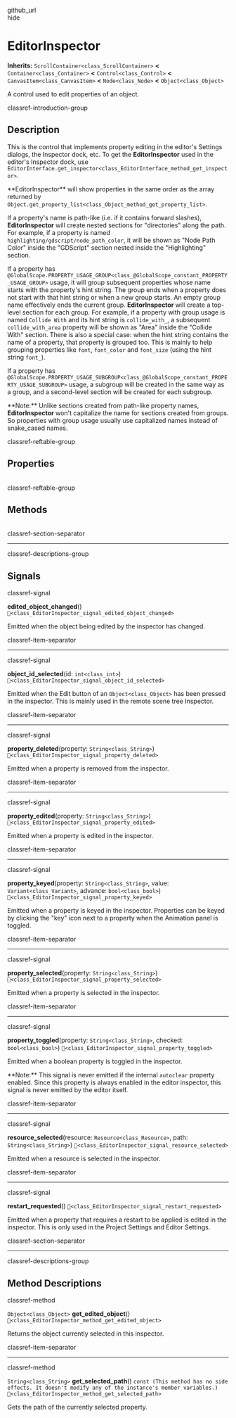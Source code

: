 github\_url  
hide

# EditorInspector

**Inherits:** `ScrollContainer<class_ScrollContainer>` **&lt;**
`Container<class_Container>` **&lt;** `Control<class_Control>` **&lt;**
`CanvasItem<class_CanvasItem>` **&lt;** `Node<class_Node>` **&lt;**
`Object<class_Object>`

A control used to edit properties of an object.

classref-introduction-group

## Description

This is the control that implements property editing in the editor's
Settings dialogs, the Inspector dock, etc. To get the
**EditorInspector** used in the editor's Inspector dock, use
`EditorInterface.get_inspector<class_EditorInterface_method_get_inspector>`.

\*\*EditorInspector\*\* will show properties in the same order as the
array returned by
`Object.get_property_list<class_Object_method_get_property_list>`.

If a property's name is path-like (i.e. if it contains forward slashes),
**EditorInspector** will create nested sections for "directories" along
the path. For example, if a property is named
`highlighting/gdscript/node_path_color`, it will be shown as "Node Path
Color" inside the "GDScript" section nested inside the "Highlighting"
section.

If a property has
`@GlobalScope.PROPERTY_USAGE_GROUP<class_@GlobalScope_constant_PROPERTY_USAGE_GROUP>`
usage, it will group subsequent properties whose name starts with the
property's hint string. The group ends when a property does not start
with that hint string or when a new group starts. An empty group name
effectively ends the current group. **EditorInspector** will create a
top-level section for each group. For example, if a property with group
usage is named `Collide With` and its hint string is `collide_with_`, a
subsequent `collide_with_area` property will be shown as "Area" inside
the "Collide With" section. There is also a special case: when the hint
string contains the name of a property, that property is grouped too.
This is mainly to help grouping properties like `font`, `font_color` and
`font_size` (using the hint string `font_`).

If a property has
`@GlobalScope.PROPERTY_USAGE_SUBGROUP<class_@GlobalScope_constant_PROPERTY_USAGE_SUBGROUP>`
usage, a subgroup will be created in the same way as a group, and a
second-level section will be created for each subgroup.

\*\*Note:\*\* Unlike sections created from path-like property names,
**EditorInspector** won't capitalize the name for sections created from
groups. So properties with group usage usually use capitalized names
instead of snake\_cased names.

classref-reftable-group

## Properties

<table>
<tbody>
<tr>
</tr>
<tr>
</tr>
</tbody>
</table>

classref-reftable-group

## Methods

<table>
<tbody>
<tr>
</tr>
<tr>
</tr>
</tbody>
</table>

classref-section-separator

------------------------------------------------------------------------

classref-descriptions-group

## Signals

classref-signal

**edited\_object\_changed**()
`🔗<class_EditorInspector_signal_edited_object_changed>`

Emitted when the object being edited by the inspector has changed.

classref-item-separator

------------------------------------------------------------------------

classref-signal

**object\_id\_selected**(id: `int<class_int>`)
`🔗<class_EditorInspector_signal_object_id_selected>`

Emitted when the Edit button of an `Object<class_Object>` has been
pressed in the inspector. This is mainly used in the remote scene tree
Inspector.

classref-item-separator

------------------------------------------------------------------------

classref-signal

**property\_deleted**(property: `String<class_String>`)
`🔗<class_EditorInspector_signal_property_deleted>`

Emitted when a property is removed from the inspector.

classref-item-separator

------------------------------------------------------------------------

classref-signal

**property\_edited**(property: `String<class_String>`)
`🔗<class_EditorInspector_signal_property_edited>`

Emitted when a property is edited in the inspector.

classref-item-separator

------------------------------------------------------------------------

classref-signal

**property\_keyed**(property: `String<class_String>`, value:
`Variant<class_Variant>`, advance: `bool<class_bool>`)
`🔗<class_EditorInspector_signal_property_keyed>`

Emitted when a property is keyed in the inspector. Properties can be
keyed by clicking the "key" icon next to a property when the Animation
panel is toggled.

classref-item-separator

------------------------------------------------------------------------

classref-signal

**property\_selected**(property: `String<class_String>`)
`🔗<class_EditorInspector_signal_property_selected>`

Emitted when a property is selected in the inspector.

classref-item-separator

------------------------------------------------------------------------

classref-signal

**property\_toggled**(property: `String<class_String>`, checked:
`bool<class_bool>`) `🔗<class_EditorInspector_signal_property_toggled>`

Emitted when a boolean property is toggled in the inspector.

\*\*Note:\*\* This signal is never emitted if the internal `autoclear`
property enabled. Since this property is always enabled in the editor
inspector, this signal is never emitted by the editor itself.

classref-item-separator

------------------------------------------------------------------------

classref-signal

**resource\_selected**(resource: `Resource<class_Resource>`, path:
`String<class_String>`)
`🔗<class_EditorInspector_signal_resource_selected>`

Emitted when a resource is selected in the inspector.

classref-item-separator

------------------------------------------------------------------------

classref-signal

**restart\_requested**()
`🔗<class_EditorInspector_signal_restart_requested>`

Emitted when a property that requires a restart to be applied is edited
in the inspector. This is only used in the Project Settings and Editor
Settings.

classref-section-separator

------------------------------------------------------------------------

classref-descriptions-group

## Method Descriptions

classref-method

`Object<class_Object>` **get\_edited\_object**()
`🔗<class_EditorInspector_method_get_edited_object>`

Returns the object currently selected in this inspector.

classref-item-separator

------------------------------------------------------------------------

classref-method

`String<class_String>` **get\_selected\_path**()
`const (This method has no side effects. It doesn't modify any of the instance's member variables.)`
`🔗<class_EditorInspector_method_get_selected_path>`

Gets the path of the currently selected property.
